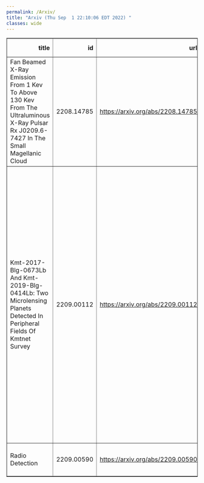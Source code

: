 ```yaml
---
permalink: /Arxiv/
title: "Arxiv (Thu Sep  1 22:10:06 EDT 2022) "
classes: wide
---
```

<table border="1" class="dataframe">
  <thead>
    <tr style="text-align: right;">
      <th>title</th>
      <th>id</th>
      <th>url</th>
      <th>authors</th>
      <th>Local Authors</th>
    </tr>
  </thead>
  <tbody>
    <tr>
      <td>Fan Beamed X-Ray Emission From 1 Kev To Above 130 Kev From The   Ultraluminous X-Ray Pulsar Rx J0209.6-7427 In The Small Magellanic Cloud</td>
      <td>2208.14785</td>
      <td><a href="https://arxiv.org/abs/2208.14785" target="_blank">https://arxiv.org/abs/2208.14785</a></td>
      <td>X. Hou, M. Y. Ge, L. Ji, S. N. Zhang, Y. You, L. Tao, S. Zhang, R. Soria, H. Feng, M. Zhou, Y. L. Tuo, L. M. Song, J. C. Wang</td>
      <td>Ji Wang</td>
    </tr>
    <tr>
      <td>Kmt-2017-Blg-0673Lb And Kmt-2019-Blg-0414Lb: Two Microlensing Planets   Detected In Peripheral Fields Of Kmtnet Survey</td>
      <td>2209.00112</td>
      <td><a href="https://arxiv.org/abs/2209.00112" target="_blank">https://arxiv.org/abs/2209.00112</a></td>
      <td>Cheongho Han, Chung-Uk Lee, Andrew Gould, Youn Kil Jung, Michael D. Albrow, Sun-Ju Chung, Kyu-Ha Hwang, Doeon Kim, Yoon-Hyun Ryu, In-Gu Shin, Yossi Shvartzvald, Hongjing Yang, Jennifer C. Yee, Weicheng Zang, Sang-Mok Cha, Dong-Jin Kim, Seung-Lee Kim, Dong-Joo Lee, Yongseok Lee, Byeong-Gon Park, Richard W. Pogge</td>
      <td>Andrew Gould, Richard Pogge</td>
    </tr>
    <tr>
      <td>Radio Detection</td>
      <td>2209.00590</td>
      <td><a href="https://arxiv.org/abs/2209.00590" target="_blank">https://arxiv.org/abs/2209.00590</a></td>
      <td>A. Connolly, A. Karle, S. De Jong, C. Thomas</td>
      <td>Amy Connolly</td>
    </tr>
  </tbody>
</table>